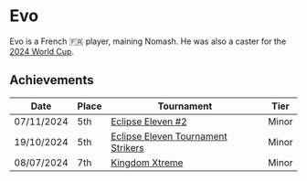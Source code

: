 # Evo

Evo is a French :fr: player, maining Nomash. He was also a caster for the [2024 World Cup](../../tournaments/worldcup24.md).

## Achievements

|Date|Place|Tournament|Tier|
|-|-|-|-|
| 07/11/2024 | 5th | [Eclipse Eleven #2](../../tournaments/misc/eclipse2.md) | Minor |
| 19/10/2024 | 5th |[Eclipse Eleven Tournament Strikers](../../tournaments/misc/eclipse.md)|Minor|
| 08/07/2024 | 7th |[Kingdom Xtreme](../../tournaments/misc/kingdom.md)|Minor|